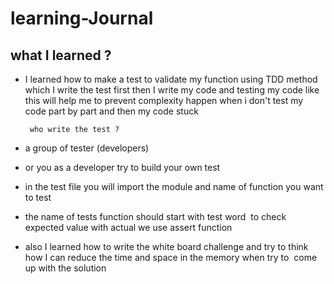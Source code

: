 # learning-Journal 
## what I learned ? 
- I learned how to make a test to validate my function using TDD method which I write the test first then I write my code
and testing my code like this will help me to prevent complexity happen when i don't test my code part by part and then my code stuck

       who write the test ?

- a group of tester (developers)

- or you as a developer try to build your own test


- in the test file you will import the module and name of function you want to test

- the name of tests function should start with test word  to check expected value with actual we use assert function  


- also I learned how to write the white board challenge and try to think how I can reduce the time and space in the memory when try to  come up with the solution 

